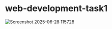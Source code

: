 # web-development-task1
![Screenshot 2025-06-28 115728](https://github.com/user-attachments/assets/4727b4ef-29ea-4e50-bac1-160c0bf362df)
